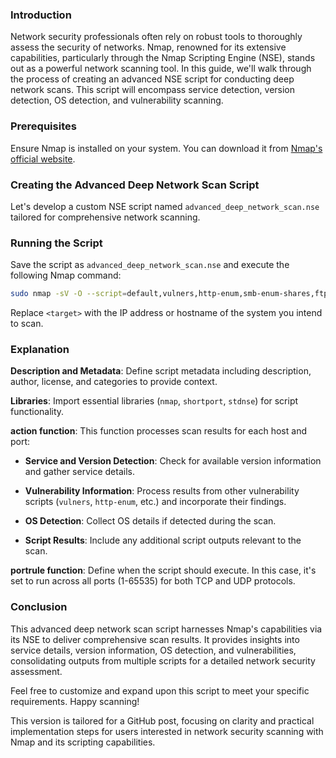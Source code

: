 ### Introduction

Network security professionals often rely on robust tools to thoroughly assess the security of networks. Nmap, renowned for its extensive capabilities, particularly through the Nmap Scripting Engine (NSE), stands out as a powerful network scanning tool. In this guide, we'll walk through the process of creating an advanced NSE script for conducting deep network scans. This script will encompass service detection, version detection, OS detection, and vulnerability scanning.

### Prerequisites

Ensure Nmap is installed on your system. You can download it from [Nmap's official website](https://nmap.org/download.html).

### Creating the Advanced Deep Network Scan Script

Let's develop a custom NSE script named `advanced_deep_network_scan.nse` tailored for comprehensive network scanning.

### Running the Script

Save the script as `advanced_deep_network_scan.nse` and execute the following Nmap command:

```bash
sudo nmap -sV -O --script=default,vulners,http-enum,smb-enum-shares,ftp-anon,ssh-auth-methods,advanced_deep_network_scan.nse -p- <target>
```

Replace `<target>` with the IP address or hostname of the system you intend to scan.

### Explanation

**Description and Metadata**: Define script metadata including description, author, license, and categories to provide context.

**Libraries**: Import essential libraries (`nmap`, `shortport`, `stdnse`) for script functionality.

**action function**: This function processes scan results for each host and port:

- **Service and Version Detection**: Check for available version information and gather service details.
  
- **Vulnerability Information**: Process results from other vulnerability scripts (`vulners`, `http-enum`, etc.) and incorporate their findings.
  
- **OS Detection**: Collect OS details if detected during the scan.
  
- **Script Results**: Include any additional script outputs relevant to the scan.

**portrule function**: Define when the script should execute. In this case, it's set to run across all ports (1-65535) for both TCP and UDP protocols.

### Conclusion

This advanced deep network scan script harnesses Nmap's capabilities via its NSE to deliver comprehensive scan results. It provides insights into service details, version information, OS detection, and vulnerabilities, consolidating outputs from multiple scripts for a detailed network security assessment.

Feel free to customize and expand upon this script to meet your specific requirements. Happy scanning!

This version is tailored for a GitHub post, focusing on clarity and practical implementation steps for users interested in network security scanning with Nmap and its scripting capabilities.
